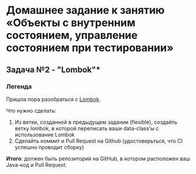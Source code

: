 # Домашнее задание к занятию «Объекты с внутренним состоянием, управление состоянием при тестировании»
## Задача №2 - "Lombok"*
### Легенда

Пришла пора разобраться с [Lombok](https://projectlombok.org). 

Что нужно сделать:
1. Из ветки, созданной в предыдущем задании (flexible), создайть ветку lombok, в которой переписать ваши data-class'ы с использование Lombok
1. Сделайть коммит и Pull Request на Github (удостоверьться, что CI успешно проводит сборку)

**Итого**: должен быть репозиторий на GitHub, в котором расположен ваш Java-код и Pull Request.




